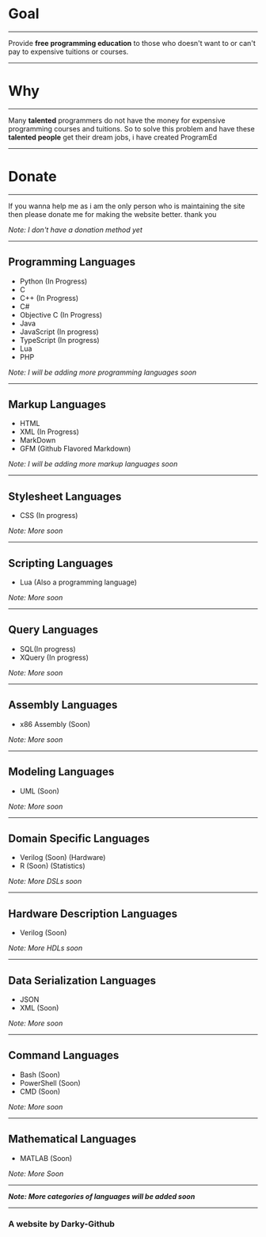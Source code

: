 # Goal
---

Provide **free programming education** to those who doesn't want to or can't pay to expensive tuitions or courses.

---
# Why
---

Many **talented** programmers do not have the money for expensive programming courses and tuitions. So to solve this problem and have these **talented people** get their dream jobs, i have created ProgramEd

---
# Donate 
---

If you wanna help me as i am the only person who is maintaining the site then please donate me for making the website better. thank you

_Note: I don't have a donation method yet_

---
## Programming Languages
- Python (In Progress)
- C
- C++ (In Progress)
- C#
- Objective C (In Progress)
- Java
- JavaScript (In progress)
- TypeScript (In progress)
- Lua
- PHP

_Note: I will be adding more programming languages soon_

---
## Markup Languages
- HTML
- XML (In Progress)
- MarkDown
- GFM (Github Flavored Markdown)

_Note: I will be adding more markup languages soon_

---
## Stylesheet Languages
- CSS (In progress)

_Note: More soon_

---
## Scripting Languages
- Lua (Also a programming language)

_Note: More soon_

---
## Query Languages
- SQL(In progress)
- XQuery (In progress)

_Note: More soon_

---
## Assembly Languages
- x86 Assembly (Soon)

_Note: More soon_

---
## Modeling Languages 
- UML (Soon)

_Note: More soon_

---
## Domain Specific Languages 
- Verilog (Soon) (Hardware)
- R (Soon) (Statistics)

_Note: More DSLs soon_

---
## Hardware Description Languages
- Verilog (Soon)

_Note: More HDLs soon_

---
## Data Serialization Languages
- JSON
- XML (Soon)

_Note: More soon_

---
## Command Languages
- Bash (Soon)
- PowerShell (Soon)
- CMD (Soon)

_Note: More soon_

---
## Mathematical Languages
- MATLAB (Soon)

_Note: More Soon_

---

*__Note: More categories of languages will be added soon__*

---
### A website by Darky-Github

